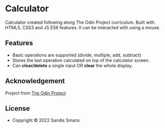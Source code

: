 # Calculator

Calculator created following along The Odin Project curriculum. Built with HTML5, CSS3 and JS ES6 features.
It can be interacted with using a mouse.

## Features

* Basic operations are supported (divide, multiple, add, subtract)
* Stores the last operation calculated on top of the calculator screen.
* Can __clear/delete__ a single input OR __clear__ the whole display.

## Acknowledgement

Project from [The Odin Project](https://www.theodinproject.com/)

## License

* Copyright &copy; 2022 Sandis Smans